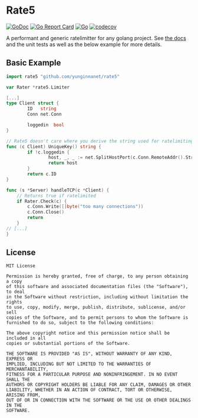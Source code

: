 # Rate5
[![GoDoc](https://godoc.org/github.com/yunginnanet/?status.svg)](https://godoc.org/github.com/yunginnanet/Rate5) [![Go Report Card](https://goreportcard.com/badge/github.com/yunginnanet/Rate5)](https://goreportcard.com/report/github.com/yunginnanet/Rate5) [![Go](https://github.com/yunginnanet/Rate5/actions/workflows/go.yml/badge.svg?branch=main)](https://github.com/yunginnanet/Rate5/actions/workflows/go.yml)
[![codecov](https://codecov.io/gh/yunginnanet/Rate5/branch/main/graph/badge.svg?token=R7WU58G5L7)](https://codecov.io/gh/yunginnanet/Rate5)

A performant and generic ratelimitter for any golang project.
See [the docs](https://godoc.org/github.com/yunginnanet/Rate5) and the unit tests as well as the below example for more details.

## Basic Example
```go
import rate5 "github.com/yunginnanet/rate5"

var Rater *rate5.Limiter

[...]
type Client struct {
        ID   string
        Conn net.Conn

        loggedin  bool
}

// Rate5 doesn't care where you derive the string used for ratelimiting
func (c Client) UniqueKey() string {
        if !c.loggedin {
                host, _, _ := net.SplitHostPort(c.Conn.RemoteAddr().String())
                return host
        }
        return c.ID
}

func (s *Server) handleTCP(c *Client) {
	// Returns true if ratelimited
	if Rater.Check(c) {
		c.Conn.Write([]byte("too many connections"))
		c.Conn.Close()
		return
	}
// [...]
}
```

## License

```
MIT License

Permission is hereby granted, free of charge, to any person obtaining a copy
of this software and associated documentation files (the "Software"), to deal
in the Software without restriction, including without limitation the rights
to use, copy, modify, merge, publish, distribute, sublicense, and/or sell
copies of the Software, and to permit persons to whom the Software is
furnished to do so, subject to the following conditions:

The above copyright notice and this permission notice shall be included in all
copies or substantial portions of the Software.

THE SOFTWARE IS PROVIDED "AS IS", WITHOUT WARRANTY OF ANY KIND, EXPRESS OR
IMPLIED, INCLUDING BUT NOT LIMITED TO THE WARRANTIES OF MERCHANTABILITY,
FITNESS FOR A PARTICULAR PURPOSE AND NONINFRINGEMENT. IN NO EVENT SHALL THE
AUTHORS OR COPYRIGHT HOLDERS BE LIABLE FOR ANY CLAIM, DAMAGES OR OTHER
LIABILITY, WHETHER IN AN ACTION OF CONTRACT, TORT OR OTHERWISE, ARISING FROM,
OUT OF OR IN CONNECTION WITH THE SOFTWARE OR THE USE OR OTHER DEALINGS IN THE
SOFTWARE.
```
